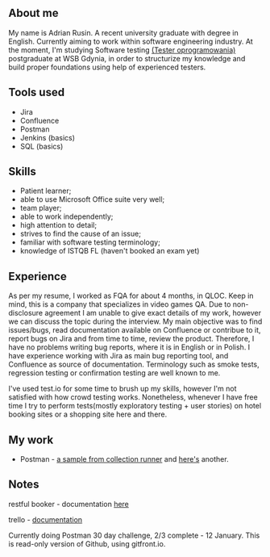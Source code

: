 ## About me

My name is Adrian Rusin. A recent university graduate with degree in English. Currently aiming to work within software engineering industry. At the moment, I'm studying Software testing [(Tester oprogramowania)](https://web.archive.org/web/20221220104904/https://www.wsb.pl/gdynia/studia-i-szkolenia/studia-podyplomowe/kierunki/tester-oprogramowania) postgraduate at WSB Gdynia, in order to structurize my knowledge and build proper foundations using help of experienced testers. 

## Tools used

* Jira
* Confluence
* Postman
* Jenkins (basics)
* SQL (basics)

## Skills

* Patient learner;
* able to use Microsoft Office suite very well;
* team player;
* able to work independently;
* high attention to detail;
* strives to find the cause of an issue;
* familiar with software testing terminology;
* knowledge of ISTQB FL (haven't booked an exam yet)

## Experience

As per my resume, I worked as FQA for about 4 months, in QLOC. Keep in mind, this is a company that specializes in video games QA. Due to non-disclosure agreement I am unable to give exact details of my work, however we can discuss the topic during the interview. My main objective was to find issues/bugs, read documentation available on Confluence or contribue to it, report bugs on Jira and from time to time, review the product.
Therefore, I have no problems writing bug reports, where it is in English or in Polish. I have experience working with Jira as main bug reporting tool, and Confluence as source of documentation. Terminology such as smoke tests, regression testing or confirmation testing are well known to me.  

I've used test.io for some time to brush up my skills, however I'm not satisfied with how crowd testing works. Nonetheless, whenever I have free time I try to perform tests(mostly exploratory testing + user stories) on hotel booking sites or a shopping site here and there. 

## My work

* Postman - [a sample from collection runner](https://i.imgur.com/i2ZlYoF.png) and [here's](https://i.imgur.com/k3Db6Bp.png) another.

## Notes

restful booker - documentation [here](https://restful-booker.herokuapp.com/apidoc/index.html)

trello - [documentation](https://developer.atlassian.com/cloud/trello/rest/api-group-actions/)

Currently doing Postman 30 day challenge, 2/3 complete - 12 January. 
This is read-only version of Github, using gitfront.io. 
